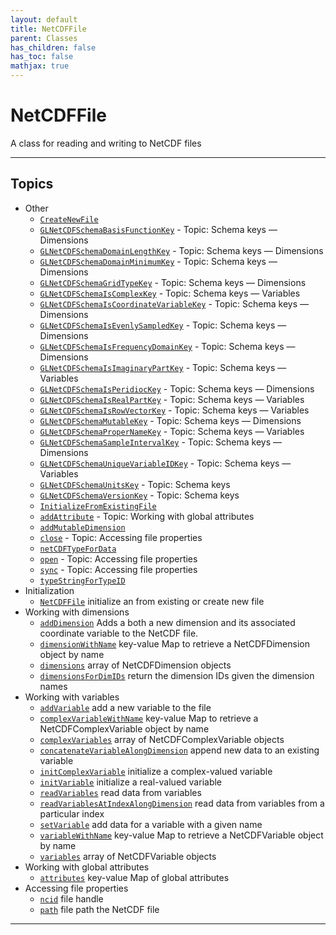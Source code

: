 ```yaml
---
layout: default
title: NetCDFFile
parent: Classes
has_children: false
has_toc: false
mathjax: true
---
```


#  NetCDFFile

A class for reading and writing to NetCDF files


---



## Topics
+ Other
  + [`CreateNewFile`](/classes/netcdffile/createnewfile.html) 
  + [`GLNetCDFSchemaBasisFunctionKey`](/classes/netcdffile/glnetcdfschemabasisfunctionkey.html) - Topic: Schema keys — Dimensions
  + [`GLNetCDFSchemaDomainLengthKey`](/classes/netcdffile/glnetcdfschemadomainlengthkey.html) - Topic: Schema keys — Dimensions
  + [`GLNetCDFSchemaDomainMinimumKey`](/classes/netcdffile/glnetcdfschemadomainminimumkey.html) - Topic: Schema keys — Dimensions
  + [`GLNetCDFSchemaGridTypeKey`](/classes/netcdffile/glnetcdfschemagridtypekey.html) - Topic: Schema keys — Dimensions
  + [`GLNetCDFSchemaIsComplexKey`](/classes/netcdffile/glnetcdfschemaiscomplexkey.html) - Topic: Schema keys — Variables
  + [`GLNetCDFSchemaIsCoordinateVariableKey`](/classes/netcdffile/glnetcdfschemaiscoordinatevariablekey.html) - Topic: Schema keys — Dimensions
  + [`GLNetCDFSchemaIsEvenlySampledKey`](/classes/netcdffile/glnetcdfschemaisevenlysampledkey.html) - Topic: Schema keys — Dimensions
  + [`GLNetCDFSchemaIsFrequencyDomainKey`](/classes/netcdffile/glnetcdfschemaisfrequencydomainkey.html) - Topic: Schema keys — Dimensions
  + [`GLNetCDFSchemaIsImaginaryPartKey`](/classes/netcdffile/glnetcdfschemaisimaginarypartkey.html) - Topic: Schema keys — Variables
  + [`GLNetCDFSchemaIsPeridiocKey`](/classes/netcdffile/glnetcdfschemaisperidiockey.html) - Topic: Schema keys — Dimensions
  + [`GLNetCDFSchemaIsRealPartKey`](/classes/netcdffile/glnetcdfschemaisrealpartkey.html) - Topic: Schema keys — Variables
  + [`GLNetCDFSchemaIsRowVectorKey`](/classes/netcdffile/glnetcdfschemaisrowvectorkey.html) - Topic: Schema keys — Variables
  + [`GLNetCDFSchemaMutableKey`](/classes/netcdffile/glnetcdfschemamutablekey.html) - Topic: Schema keys — Dimensions
  + [`GLNetCDFSchemaProperNameKey`](/classes/netcdffile/glnetcdfschemapropernamekey.html) - Topic: Schema keys — Variables
  + [`GLNetCDFSchemaSampleIntervalKey`](/classes/netcdffile/glnetcdfschemasampleintervalkey.html) - Topic: Schema keys — Dimensions
  + [`GLNetCDFSchemaUniqueVariableIDKey`](/classes/netcdffile/glnetcdfschemauniquevariableidkey.html) - Topic: Schema keys — Variables
  + [`GLNetCDFSchemaUnitsKey`](/classes/netcdffile/glnetcdfschemaunitskey.html) - Topic: Schema keys
  + [`GLNetCDFSchemaVersionKey`](/classes/netcdffile/glnetcdfschemaversionkey.html) - Topic: Schema keys
  + [`InitializeFromExistingFile`](/classes/netcdffile/initializefromexistingfile.html) 
  + [`addAttribute`](/classes/netcdffile/addattribute.html) - Topic: Working with global attributes
  + [`addMutableDimension`](/classes/netcdffile/addmutabledimension.html) 
  + [`close`](/classes/netcdffile/close.html) - Topic: Accessing file properties
  + [`netCDFTypeForData`](/classes/netcdffile/netcdftypefordata.html) 
  + [`open`](/classes/netcdffile/open.html) - Topic: Accessing file properties
  + [`sync`](/classes/netcdffile/sync.html) - Topic: Accessing file properties
  + [`typeStringForTypeID`](/classes/netcdffile/typestringfortypeid.html) 
+ Initialization
  + [`NetCDFFile`](/classes/netcdffile/netcdffile.html) initialize an from existing or create new file
+ Working with dimensions
  + [`addDimension`](/classes/netcdffile/adddimension.html) Adds a both a new dimension and its associated coordinate variable to the NetCDF file.
  + [`dimensionWithName`](/classes/netcdffile/dimensionwithname.html) key-value Map to retrieve a NetCDFDimension object by name
  + [`dimensions`](/classes/netcdffile/dimensions.html) array of NetCDFDimension objects
  + [`dimensionsForDimIDs`](/classes/netcdffile/dimensionsfordimids.html) return the dimension IDs given the dimension names
+ Working with variables
  + [`addVariable`](/classes/netcdffile/addvariable.html) add a new variable to the file
  + [`complexVariableWithName`](/classes/netcdffile/complexvariablewithname.html) key-value Map to retrieve a NetCDFComplexVariable object by name
  + [`complexVariables`](/classes/netcdffile/complexvariables.html) array of NetCDFComplexVariable objects
  + [`concatenateVariableAlongDimension`](/classes/netcdffile/concatenatevariablealongdimension.html) append new data to an existing variable
  + [`initComplexVariable`](/classes/netcdffile/initcomplexvariable.html) initialize a complex-valued variable
  + [`initVariable`](/classes/netcdffile/initvariable.html) initialize a real-valued variable
  + [`readVariables`](/classes/netcdffile/readvariables.html) read data from variables
  + [`readVariablesAtIndexAlongDimension`](/classes/netcdffile/readvariablesatindexalongdimension.html) read data from variables from a particular index
  + [`setVariable`](/classes/netcdffile/setvariable.html) add data for a variable with a given name
  + [`variableWithName`](/classes/netcdffile/variablewithname.html) key-value Map to retrieve a NetCDFVariable object by name
  + [`variables`](/classes/netcdffile/variables.html) array of NetCDFVariable objects
+ Working with global attributes
  + [`attributes`](/classes/netcdffile/attributes.html) key-value Map of global attributes
+ Accessing file properties
  + [`ncid`](/classes/netcdffile/ncid.html) file handle
  + [`path`](/classes/netcdffile/path.html) file path the NetCDF file


---